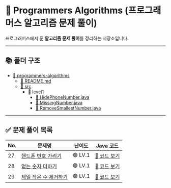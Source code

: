 # 📌 Programmers Algorithms (프로그래머스 알고리즘 문제 풀이)

프로그래머스에서 푼 **알고리즘 문제 풀이**를 정리하는 저장소입니다.

---

## 📚 폴더 구조
- [📂 programmers-algorithms](./)
    - [📄 README.md](./README.md)
    - [📂 src](./src/)
        - [📂 level1](./src/level1/)
            - [📄 HidePhoneNumber.java](./src/level1/HidePhoneNumber.java)
            - [📄 MissingNumber.java](./src/level1/MissingNumber.java)
            - [📄 RemoveSmallestNumber.java](./src/level1/RemoveSmallestNumber.java)

---

## ✅ 문제 풀이 목록

| No. | 문제명                                                                            | 난이도 | Java 코드                                          |
|-----|--------------------------------------------------------------------------------|--------|--------------------------------------------------|
| 27  | [핸드폰 번호 가리기](https://school.programmers.co.kr/learn/courses/30/lessons/12948)  | 🟢 LV.1 | [🔗 코드 보기](src/level1/HidePhoneNumber.java)      |
| 28  | [없는 숫자 더하기](https://school.programmers.co.kr/learn/courses/30/lessons/86051)   | 🟢 LV.1 | [🔗 코드 보기](src/level1/MissingNumber.java)        |
| 29  | [제일 작은 수 제거하기](https://school.programmers.co.kr/learn/courses/30/lessons/12935) | 🟢 LV.1 | [🔗 코드 보기](src/level1/RemoveSmallestNumber.java) |

